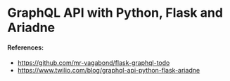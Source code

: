 # GraphQL API with Python, Flask and Ariadne

#### References:

* https://github.com/mr-vagabond/flask-graphql-todo
* https://www.twilio.com/blog/graphql-api-python-flask-ariadne
